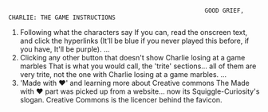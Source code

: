                                                            GOOD GRIEF, CHARLIE: THE GAME INSTRUCTIONS
1. Following what the characters say
If you can, read the onscreen text, and click the hyperlinks (It'll be blue if you never played this before, if you have, It'll be purple).
                                                                          ...
2. Clicking any other button that doesn't show Charlie losing at a game marbles
That is what you would call, the 'trite' sections... all of them are very trite, not the one with Charlie losing at a game marbles.
                                                          ...
3. 'Made with ❤️' and learning more about Creative commons
The Made with ❤️ part was picked up from a website... now its Squiggle-Curiosity's slogan. Creative Commons is the licencer behind the favicon.
